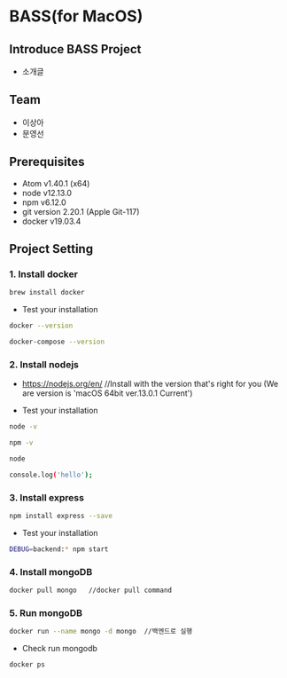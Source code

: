# BASS(for MacOS)

## Introduce BASS Project 
- 소개글

## Team
- 이상아
- 문영선 

## Prerequisites
- Atom v1.40.1 (x64)
- node v12.13.0
- npm v6.12.0
- git version 2.20.1 (Apple Git-117)
- docker v19.03.4 

## Project Setting

### 1. Install docker
```bash
brew install docker
```

- Test your installation 
```bash
docker --version

docker-compose --version
```

### 2. Install nodejs
- https://nodejs.org/en/ //Install with the version that's right for you
(We are version is 'macOS 64bit ver.13.0.1 Current')

- Test your installation 
```bash
node -v

npm -v

node

console.log('hello');
```

### 3. Install express 

```bash
npm install express --save
```

- Test your installation 
```bash
DEBUG=backend:* npm start
```
### 4. Install mongoDB
```bash
docker pull mongo   //docker pull command
```


### 5. Run mongoDB 
```bash
docker run --name mongo -d mongo  //백엔드로 실행
```

- Check run mongodb
```bash
docker ps
```










